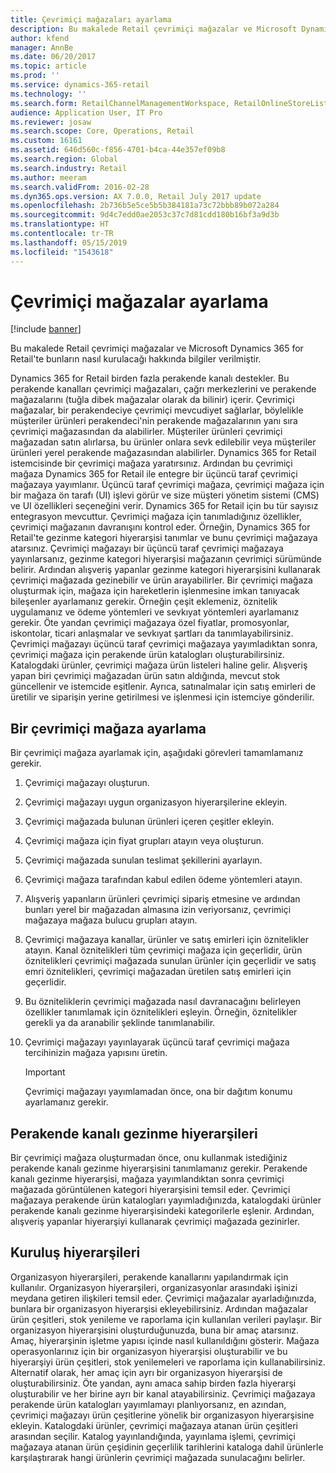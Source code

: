 ```yaml
---
title: Çevrimiçi mağazaları ayarlama
description: Bu makalede Retail çevrimiçi mağazalar ve Microsoft Dynamics 365 for Retail'te bunların nasıl kurulacağı hakkında bilgiler verilmiştir.
author: kfend
manager: AnnBe
ms.date: 06/20/2017
ms.topic: article
ms.prod: ''
ms.service: dynamics-365-retail
ms.technology: ''
ms.search.form: RetailChannelManagementWorkspace, RetailOnlineStoreList
audience: Application User, IT Pro
ms.reviewer: josaw
ms.search.scope: Core, Operations, Retail
ms.custom: 16161
ms.assetid: 646d560c-f856-4701-b4ca-44e357ef09b8
ms.search.region: Global
ms.search.industry: Retail
ms.author: meeram
ms.search.validFrom: 2016-02-28
ms.dyn365.ops.version: AX 7.0.0, Retail July 2017 update
ms.openlocfilehash: 2b736b5e5ce5b5b384181a73c72bbb89b072a284
ms.sourcegitcommit: 9d4c7edd0ae2053c37c7d81cdd180b16bf3a9d3b
ms.translationtype: HT
ms.contentlocale: tr-TR
ms.lasthandoff: 05/15/2019
ms.locfileid: "1543618"
---
```

# <a name="set-up-online-stores"></a>Çevrimiçi mağazalar ayarlama

[!include [banner](includes/banner.md)]

Bu makalede Retail çevrimiçi mağazalar ve Microsoft Dynamics 365 for Retail'te bunların nasıl kurulacağı hakkında bilgiler verilmiştir.

Dynamics 365 for Retail birden fazla perakende kanalı destekler. Bu perakende kanalları çevrimiçi mağazaları, çağrı merkezlerini ve perakende mağazalarını (tuğla dibek mağazalar olarak da bilinir) içerir. Çevrimiçi mağazalar, bir perakendeciye çevrimiçi mevcudiyet sağlarlar, böylelikle müşteriler ürünleri perakendeci'nin perakende mağazalarının yanı sıra çevrimiçi mağazasından da alabilirler. Müşteriler ürünleri çevrimiçi mağazadan satın alırlarsa, bu ürünler onlara sevk edilebilir veya müşteriler ürünleri yerel perakende mağazasından alabilirler. Dynamics 365 for Retail istemcisinde bir çevrimiçi mağaza yaratırsınız. Ardından bu çevrimiçi mağaza Dynamics 365 for Retail ile entegre bir üçüncü taraf çevrimiçi mağazaya yayımlanır. Üçüncü taraf çevrimiçi mağaza, çevrimiçi mağaza için bir mağaza ön tarafı (UI) işlevi görür ve size müşteri yönetim sistemi (CMS) ve UI özellikleri seçeneğini verir. Dynamics 365 for Retail için bu tür sayısız entegrasyon mevcuttur. Çevrimiçi mağaza için tanımladığınız özellikler, çevrimiçi mağazanın davranışını kontrol eder. Örneğin, Dynamics 365 for Retail'te gezinme kategori hiyerarşisi tanımlar ve bunu çevrimiçi mağazaya atarsınız. Çevrimiçi mağazayı bir üçüncü taraf çevrimiçi mağazaya yayınlarsanız, gezinme kategori hiyerarşisi mağazanın çevrimiçi sürümünde belirir. Ardından alışveriş yapanlar gezinme kategori hiyerarşisini kullanarak çevrimiçi mağazada gezinebilir ve ürün arayabilirler. Bir çevrimiçi mağaza oluşturmak için, mağaza için hareketlerin işlenmesine imkan tanıyacak bileşenler ayarlamanız gerekir. Örneğin çeşit eklemeniz, öznitelik uygulamanız ve ödeme yöntemleri ve sevkıyat yöntemleri ayarlamanız gerekir. Öte yandan çevrimiçi mağazaya özel fiyatlar, promosyonlar, iskontolar, ticari anlaşmalar ve sevkıyat şartları da tanımlayabilirsiniz. Çevrimiçi mağazayı üçüncü taraf çevrimiçi mağazaya yayımladıktan sonra, çevrimiçi mağaza için perakende ürün katalogları oluşturabilirsiniz. Katalogdaki ürünler, çevrimiçi mağaza ürün listeleri haline gelir. Alışveriş yapan biri çevrimiçi mağazadan ürün satın aldığında, mevcut stok güncellenir ve istemcide eşitlenir. Ayrıca, satınalmalar için satış emirleri de üretilir ve siparişin yerine getirilmesi ve işlenmesi için istemciye gönderilir.

## <a name="set-up-an-online-store"></a>Bir çevrimiçi mağaza ayarlama

Bir çevrimiçi mağaza ayarlamak için, aşağıdaki görevleri tamamlamanız gerekir.

1. Çevrimiçi mağazayı oluşturun.
2. Çevrimiçi mağazayı uygun organizasyon hiyerarşilerine ekleyin.
3. Çevrimiçi mağazada bulunan ürünleri içeren çeşitler ekleyin.
4. Çevrimiçi mağaza için fiyat grupları atayın veya oluşturun.
5. Çevrimiçi mağazada sunulan teslimat şekillerini ayarlayın.
6. Çevrimiçi mağaza tarafından kabul edilen ödeme yöntemleri atayın.
7. Alışveriş yapanların ürünleri çevrimiçi sipariş etmesine ve ardından bunları yerel bir mağazadan almasına izin veriyorsanız, çevrimiçi mağazaya mağaza bulucu grupları atayın.
8. Çevrimiçi mağazaya kanallar, ürünler ve satış emirleri için öznitelikler atayın. Kanal öznitelikleri tüm çevrimiçi mağaza için geçerlidir, ürün öznitelikleri çevrimiçi mağazada sunulan ürünler için geçerlidir ve satış emri öznitelikleri, çevrimiçi mağazadan üretilen satış emirleri için geçerlidir.
9. Bu özniteliklerin çevrimiçi mağazada nasıl davranacağını belirleyen özellikler tanımlamak için öznitelikleri eşleyin. Örneğin, öznitelikler gerekli ya da aranabilir şeklinde tanımlanabilir.
10. Çevrimiçi mağazayı yayınlayarak üçüncü taraf çevrimiçi mağaza tercihinizin mağaza yapısını üretin.

    > [!IMPORTANT]
    > Çevrimiçi mağazayı yayımlamadan önce, ona bir dağıtım konumu ayarlamanız gerekir.

## <a name="retail-channel-navigation-hierarchies"></a>Perakende kanalı gezinme hiyerarşileri

Bir çevrimiçi mağaza oluşturmadan önce, onu kullanmak istediğiniz perakende kanalı gezinme hiyerarşisini tanımlamanız gerekir. Perakende kanalı gezinme hiyerarşisi, mağaza yayımlandıktan sonra çevrimiçi mağazada görüntülenen kategori hiyerarşisini temsil eder. Çevrimiçi mağazaya perakende ürün katalogları yayımladığınızda, katalogdaki ürünler perakende kanalı gezinme hiyerarşisindeki kategorilerle eşlenir. Ardından, alışveriş yapanlar hiyerarşiyi kullanarak çevrimiçi mağazada gezinirler.

## <a name="organization-hierarchies"></a>Kuruluş hiyerarşileri

Organizasyon hiyerarşileri, perakende kanallarını yapılandırmak için kullanılır. Organizasyon hiyerarşileri, organizasyonlar arasındaki işinizi meydana getiren ilişkileri temsil eder. Çevrimiçi mağazalar ayarladığınızda, bunlara bir organizasyon hiyerarşisi ekleyebilirsiniz. Ardından mağazalar ürün çeşitleri, stok yenileme ve raporlama için kullanılan verileri paylaşır. Bir organizasyon hiyerarşisini oluşturduğunuzda, buna bir amaç atarsınız. Amaç, hiyerarşinin işletme yapısı içinde nasıl kullanıldığını gösterir. Mağaza operasyonlarınız için bir organizasyon hiyerarşisi oluşturabilir ve bu hiyerarşiyi ürün çeşitleri, stok yenilemeleri ve raporlama için kullanabilirsiniz. Alternatif olarak, her amaç için ayrı bir organizasyon hiyerarşisi de oluşturabilirsiniz. Öte yandan, aynı amaca sahip birden fazla hiyerarşi oluşturabilir ve her birine ayrı bir kanal atayabilirsiniz. Çevrimiçi mağazaya perakende ürün katalogları yayımlamayı planlıyorsanız, en azından, çevrimiçi mağazayı ürün çeşitlerine yönelik bir organizasyon hiyerarşisine ekleyin. Katalogdaki ürünler, çevrimiçi mağazaya atanan ürün çeşitleri arasından seçilir. Katalog yayınlandığında, yayınlama işlemi, çevrimiçi mağazaya atanan ürün çeşidinin geçerlilik tarihlerini kataloga dahil ürünlerle karşılaştırarak hangi ürünlerin çevrimiçi mağazada sunulacağını belirler.
